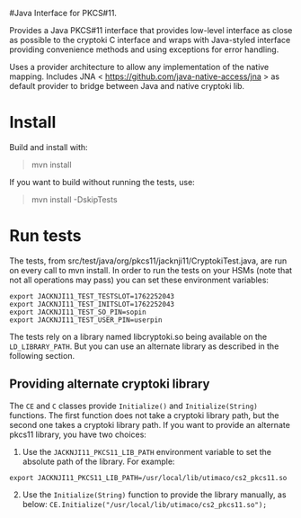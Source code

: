 #Java Interface for PKCS#11.

Provides a Java PKCS#11 interface that provides low-level interface
as close as possible to the cryptoki C interface and wraps with
Java-styled interface providing convenience methods and using
exceptions for error handling.

Uses a provider architecture to allow any implementation of the 
native mapping. Includes JNA < https://github.com/java-native-access/jna > 
as default provider to bridge between Java and native cryptoki lib.

# Install

Build and install with:

>mvn install

If you want to build without running the tests, use:

>mvn install -DskipTests

# Run tests
The tests, from src/test/java/org/pkcs11/jacknji11/CryptokiTest.java, are run on every call to mvn install.
In order to run the tests on your HSMs (note that not all operations may pass) you can set these environment variables:

```
export JACKNJI11_TEST_TESTSLOT=1762252043
export JACKNJI11_TEST_INITSLOT=1762252043
export JACKNJI11_TEST_SO_PIN=sopin
export JACKNJI11_TEST_USER_PIN=userpin
```

The tests rely on a library named libcryptoki.so being available on the `LD_LIBRARY_PATH`. But you can use an alternate library as described in the following section.

## Providing alternate cryptoki library
The `CE` and `C` classes provide `Initialize()` and `Initialize(String)` functions. The first function does not take a cryptoki library path, but the second one takes a cryptoki library path. If you want to provide an alternate pkcs11 library, you have two choices:
  1. Use the `JACKNJI11_PKCS11_LIB_PATH` environment variable to set the absolute path of the library. For example: 

```export JACKNJI11_PKCS11_LIB_PATH=/usr/local/lib/utimaco/cs2_pkcs11.so```

  2. Use the `Initialize(String)` function to provide the library manually, as below:
```CE.Initialize("/usr/local/lib/utimaco/cs2_pkcs11.so");```

